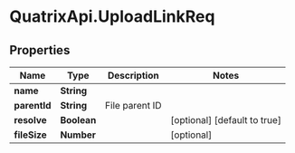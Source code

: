 # QuatrixApi.UploadLinkReq

## Properties
Name | Type | Description | Notes
------------ | ------------- | ------------- | -------------
**name** | **String** |  | 
**parentId** | **String** | File parent ID | 
**resolve** | **Boolean** |  | [optional] [default to true]
**fileSize** | **Number** |  | [optional] 


